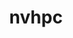 ---
title: "nvhpc"
layout: cache
categories: [package, develop]
meta: {"compilers": ["gcc@11.4.0", "gcc@9.4.0", "none"], "num_specs": 7, "num_specs_by_stack": {"e4s": 4, "e4s-neoverse_v1": 1, "e4s-power": 2, "root": 7}, "oss": ["ubuntu20.04", "ubuntu22.04"], "platforms": ["linux"], "stacks": ["e4s", "e4s-neoverse_v1", "e4s-power", "root"], "targets": ["neoverse_v1", "ppc64le", "x86_64_v3"], "versions": ["24.1", "24.11", "25.3"]}
spec_details: [{"compiler": "gcc@9.4.0", "hash": "4uyeg5pg3werwhkyizhlth2gcbxfijtd", "os": "ubuntu20.04", "platform": "linux", "size": "-", "stacks": ["e4s-power", "root"], "target": "ppc64le", "variants": ["+blas", "build_system=generic", "default_cuda=default", "install_type=single", "+lapack", "+mpi"], "versions": ["24.1"]}, {"compiler": "gcc@11.4.0", "hash": "hnp5m3dwmx3dcoozsvycskwhhidef6xy", "os": "ubuntu22.04", "platform": "linux", "size": "-", "stacks": ["e4s-neoverse_v1", "root"], "target": "neoverse_v1", "variants": ["+blas", "build_system=generic", "default_cuda=default", "install_type=single", "+lapack", "+mpi"], "versions": ["24.11"]}, {"compiler": "none", "hash": "kc52bwbtyk6rzh5plc233kgrvfpr2q27", "os": "ubuntu22.04", "platform": "linux", "size": "-", "stacks": ["e4s", "root"], "target": "x86_64_v3", "variants": ["+blas", "build_system=generic", "default_cuda=default", "install_type=single", "+lapack", "+mpi"], "versions": ["25.3"]}, {"compiler": "gcc@9.4.0", "hash": "l4v7zyrxihdvckfxnxx4dne7lunnjfb6", "os": "ubuntu20.04", "platform": "linux", "size": "-", "stacks": ["e4s-power", "root"], "target": "ppc64le", "variants": ["+blas", "build_system=generic", "default_cuda=default", "install_type=single", "+lapack", "+mpi"], "versions": ["24.1"]}, {"compiler": "none", "hash": "y5a5rha4scnkei5dwbgrx4vk2cbkq2hj", "os": "ubuntu22.04", "platform": "linux", "size": "-", "stacks": ["e4s", "root"], "target": "x86_64_v3", "variants": ["+blas", "build_system=generic", "default_cuda=default", "install_type=single", "+lapack", "+mpi"], "versions": ["25.3"]}, {"compiler": "none", "hash": "zv3nhbwcrsxaroygc57zsvrbjroblfhr", "os": "ubuntu22.04", "platform": "linux", "size": "-", "stacks": ["e4s", "root"], "target": "x86_64_v3", "variants": ["+blas", "build_system=generic", "default_cuda=default", "install_type=single", "+lapack", "+mpi"], "versions": ["25.3"]}, {"compiler": "none", "hash": "zxdwd777rosqzote62ef3n73mteamfcd", "os": "ubuntu22.04", "platform": "linux", "size": "-", "stacks": ["e4s", "root"], "target": "x86_64_v3", "variants": ["+blas", "build_system=generic", "default_cuda=default", "install_type=single", "+lapack", "+mpi"], "versions": ["25.3"]}]
---